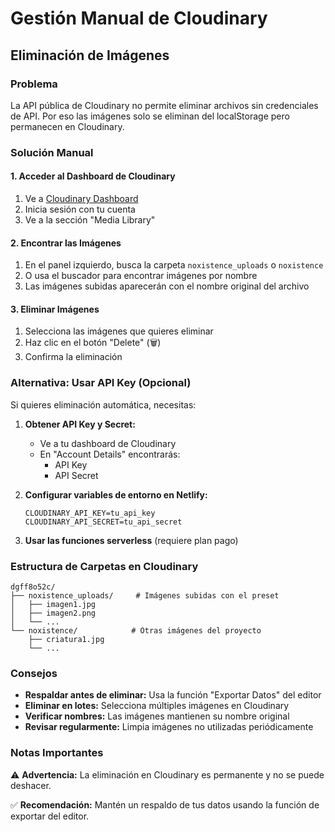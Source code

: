 # Gestión Manual de Cloudinary

## Eliminación de Imágenes

### Problema
La API pública de Cloudinary no permite eliminar archivos sin credenciales de API. Por eso las imágenes solo se eliminan del localStorage pero permanecen en Cloudinary.

### Solución Manual

#### 1. Acceder al Dashboard de Cloudinary
1. Ve a [Cloudinary Dashboard](https://cloudinary.com/console)
2. Inicia sesión con tu cuenta
3. Ve a la sección "Media Library"

#### 2. Encontrar las Imágenes
1. En el panel izquierdo, busca la carpeta `noxistence_uploads` o `noxistence`
2. O usa el buscador para encontrar imágenes por nombre
3. Las imágenes subidas aparecerán con el nombre original del archivo

#### 3. Eliminar Imágenes
1. Selecciona las imágenes que quieres eliminar
2. Haz clic en el botón "Delete" (🗑️)
3. Confirma la eliminación

### Alternativa: Usar API Key (Opcional)

Si quieres eliminación automática, necesitas:

1. **Obtener API Key y Secret:**
   - Ve a tu dashboard de Cloudinary
   - En "Account Details" encontrarás:
     - API Key
     - API Secret

2. **Configurar variables de entorno en Netlify:**
   ```
   CLOUDINARY_API_KEY=tu_api_key
   CLOUDINARY_API_SECRET=tu_api_secret
   ```

3. **Usar las funciones serverless** (requiere plan pago)

### Estructura de Carpetas en Cloudinary

```
dgff8o52c/
├── noxistence_uploads/     # Imágenes subidas con el preset
│   ├── imagen1.jpg
│   ├── imagen2.png
│   └── ...
└── noxistence/            # Otras imágenes del proyecto
    ├── criatura1.jpg
    └── ...
```

### Consejos

- **Respaldar antes de eliminar:** Usa la función "Exportar Datos" del editor
- **Eliminar en lotes:** Selecciona múltiples imágenes en Cloudinary
- **Verificar nombres:** Las imágenes mantienen su nombre original
- **Revisar regularmente:** Limpia imágenes no utilizadas periódicamente

### Notas Importantes

⚠️ **Advertencia:** La eliminación en Cloudinary es permanente y no se puede deshacer.

✅ **Recomendación:** Mantén un respaldo de tus datos usando la función de exportar del editor. 